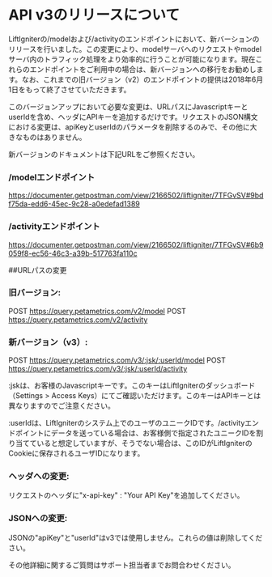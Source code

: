 # API v3のリリースについて

LiftIgniterの/modelおよび/activityのエンドポイントにおいて、新バーションのリリースを行いました。この変更により、modelサーバへのリクエストやmodelサーバ内のトラフィック処理をより効率的に行うことが可能になります。現在これらのエンドポイントをご利用中の場合は、新バージョンへの移行をお勧めします。なお、これまでの旧バージョン（v2）のエンドポイントの提供は2018年6月1日をもって終了させていただきます。

このバージョンアップにおいて必要な変更は、URLパスにJavascriptキーとuserIdを含め、ヘッダにAPIキーを追加するだけです。リクエストのJSON構文における変更は、apiKeyとuserIdのパラメータを削除するのみで、その他に大きなものはありません。

新バージョンのドキュメントは下記URLをご参照ください。

### /modelエンドポイント
https://documenter.getpostman.com/view/2166502/liftigniter/7TFGvSV#9bdf75da-edd6-45ec-9c28-a0edefad1389

### /activityエンドポイント
https://documenter.getpostman.com/view/2166502/liftigniter/7TFGvSV#6b9059f8-ec56-46c3-a39b-517763fa110c

##URLパスの変更

### 旧バージョン:
POST    https://query.petametrics.com/v2/model
POST    https://query.petametrics.com/v2/activity

### 新バージョン（v3）:
POST    https://query.petametrics.com/v3/:jsk/:userId/model
POST     https://query.petametrics.com/v3/:jsk/:userId/activity

:jskは、お客様のJavascriptキーです。このキーはLiftIgniterのダッシュボード（Settings > Access Keys）にてご確認いただけます。このキーはAPIキーとは異なりますのでご注意ください。

:userIdは、LiftIgniterのシステム上でのユーザのユニークIDです。/activityエンドポイントにデータを送っている場合は、お客様側で指定されたユニークIDを割り当てていると想定していますが、そうでない場合は、このIDがLiftIgniterのCookieに保存されるユーザIDになります。

### ヘッダへの変更:
リクエストのヘッダに"x-api-key" : "Your API Key"を追加してください。

### JSONへの変更:
JSONの"apiKey"と"userId"はv3では使用しません。これらの値は削除してください。

その他詳細に関するご質問はサポート担当者までお問合わせください。
